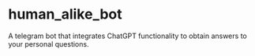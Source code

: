 # human_alike_bot
A telegram bot that integrates ChatGPT functionality to obtain answers to your personal questions.
